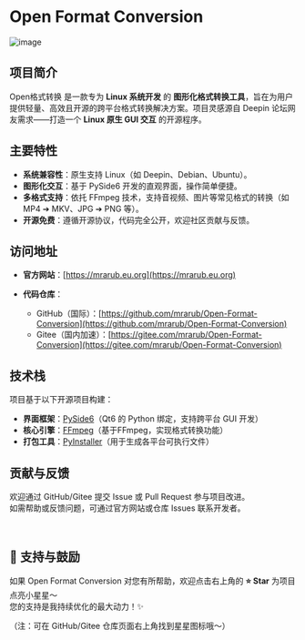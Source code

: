 # Open Format Conversion

![image](https://github.com/user-attachments/assets/728dd08b-cf53-4166-907e-12599c94d010)


## 项目简介

Open格式转换 是一款专为 **Linux 系统开发** 的 **图形化格式转换工具**，旨在为用户提供轻量、高效且开源的跨平台格式转换解决方案。项目灵感源自 Deepin 论坛网友需求——打造一个 **Linux 原生 GUI 交互** 的开源程序。

## 主要特性

- **系统兼容性**：原生支持 Linux（如 Deepin、Debian、Ubuntu）。
- **图形化交互**：基于 PySide6 开发的直观界面，操作简单便捷。
- **多格式支持**：依托 FFmpeg 技术，支持音视频、图片等常见格式的转换（如 MP4 ➔ MKV、JPG ➔ PNG 等）。
- **开源免费**：遵循开源协议，代码完全公开，欢迎社区贡献与反馈。

## 访问地址

- **官方网站**：[https://mrarub.eu.org](https://mrarub.eu.org)
- **代码仓库**：

  - GitHub（国际）：[https://github.com/mrarub/Open-Format-Conversion](https://github.com/mrarub/Open-Format-Conversion)
  - Gitee（国内加速）：[https://gitee.com/mrarub/Open-Format-Conversion](https://gitee.com/mrarub/Open-Format-Conversion)

## 技术栈

项目基于以下开源项目构建：

- **界面框架**：[PySide6](https://doc.qt.io/qtforpython/)（Qt6 的 Python 绑定，支持跨平台 GUI 开发）
- **核心引擎**：[FFmpeg](https://ffmpeg.org/)（基于FFmpeg，实现格式转换功能）
- **打包工具**：[PyInstaller](https://pyinstaller.org/)（用于生成各平台可执行文件）

## 贡献与反馈

欢迎通过 GitHub/Gitee 提交 Issue 或 Pull Request 参与项目改进。  
如需帮助或反馈问题，可通过官方网站或仓库 Issues 联系开发者。

‍

## 🌟 支持与鼓励

如果 Open Format Conversion 对您有所帮助，欢迎点击右上角的  **⭐ Star** 为项目点亮小星星～  
您的支持是我持续优化的最大动力！✨

（注：可在 GitHub/Gitee 仓库页面右上角找到星星图标哦～）

‍
